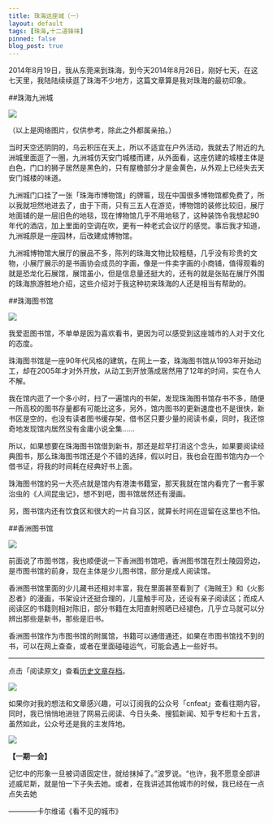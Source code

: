 ```yaml
---
title: 珠海这座城（一）
layout: default
tags: [珠海,十二道锋味]
pinned: false
blog_post: true
---
```



2014年8月19日，我从东莞来到珠海，到今天2014年8月26日，刚好七天，在这七天里，我陆陆续续逛了珠海不少地方，这篇文章算是我对珠海的最初印象。

##珠海九洲城

![](http://cnfeat.qiniudn.com/001bb9dc0e0f0fc189ef25.jpg)

（以上是网络图片，仅供参考，除此之外都属亲拍。）

当时天空还阴阴的，乌云积压在天上，所以不适宜在户外活动，我就去了附近的九洲城里面逛了一圈，九洲城仿天安门城楼而建，从外面看，这座仿建的城楼主体是白色，门口的狮子居然是黑色的，只有屋檐部分才是金黄色，从外观上已经失去天安门城楼的味道。

九洲城门口挂了一张「珠海市博物馆」的牌匾，现在中国很多博物馆都免费了，所以我就坦然地进去了，由于下雨，只有三五人在游览，博物馆的装修比较旧，展厅地面铺的是一层旧色的地毯，现在博物馆几乎不用地毯了，这种装饰令我想起90年代的酒店，加上里面的空调在吹，更有一种老式会议厅的感觉。事后我才知道，九洲城原是一座园林，后改建成博物馆。

九洲城博物馆大展厅的展品不多，陈列的珠海文物比较粗糙，几乎没有珍贵的文物，小展厅展示的是书画协会成员的字画，像是一件卖字画的小商铺，值得观看的就是恐龙化石展馆，展馆虽小，但是信息量还挺大的，还有的就是张贴在展厅外围的珠海旅游胜地介绍，这些介绍对于我这种初来珠海的人还是相当有帮助的。



##珠海图书馆

![](http://cnfeat.qiniudn.com/2132149858.jpg)

我爱逛图书馆，不单单是因为喜欢看书，更因为可以感受到这座城市的人对于文化的态度。

珠海图书馆是一座90年代风格的建筑，在网上一查，珠海图书馆从1993年开始动工，却在2005年才对外开放，从动工到开放落成居然用了12年的时间，实在令人不解。

我在馆内逛了一个多小时，扫了一遍馆内的书架，发现珠海图书馆存书不多，随便一所高校的图书存量都有可能比这多，另外，馆内图书的更新速度也不是很快，新书区是空的，也没有读者图书缓存架，借书区只要少量的阅读书桌，同时，我还惊奇地发现馆内居然没有金庸小说全集……

所以，如果想要在珠海图书馆借到新书，那还是趁早打消这个念头，如果要阅读经典图书，那么珠海图书馆还是个不错的选择，假以时日，我也会在图书馆内办一个借书证，将我的时间耗在经典好书上面。

珠海图书馆的另一大亮点就是馆内有港澳书籍室，那天我就在馆内看完了一套手冢治虫的《人间昆虫记》，想不到吧，图书馆居然还有漫画。

另，图书馆内还有饮食区和很大的一片自习区，就算长时间在逗留在这里也不怕。



##香洲图书馆

![](http://cnfeat.qiniudn.com/1644545811.jpg)

前面说了市图书馆，我也顺便说一下香洲图书馆吧，香洲图书馆在烈士陵园旁边，是市图书馆的前身，现在主体是少儿图书馆，部分是成人阅读馆。

香洲图书馆里面的少儿藏书还相对丰富，我在里面甚至看到了《海贼王》和《火影忍者》的漫画，书架设计还挺合理的，儿童触手可及，还设有亲子阅读区；而成人阅读区的书籍则相对陈旧，部分书籍在太阳直射照晒已经褪色，几乎立马就可以分辨出那些是新书，那些是旧书。

香洲图书馆作为市图书馆的附属馆，书籍可以通借通还，如果在市图书馆找不到的书，可以在网上查查，或者在里面碰碰运气，可能会遇上一些好书。


----

点击「阅读原文」查看[历史文章存档](http://cnfeat.com)。

![](http://cnfeat.qiniudn.com/mHDSX.png)

如果你对我的想法和文章感兴趣，可以订阅我的公众号「cnfeat」查看往期内容，同时，我已悄悄地进驻了网易云阅读、今日头条、搜狐新闻、知乎专栏和十五言，虽然如此，公众号还是我的主发阵地。

![](http://cnfeat.qiniudn.com/im%20000.png)


**【一期一会】**

记忆中的形象一旦被词语固定住，就给抹掉了。”波罗说。“也许，我不愿意全部讲述威尼斯，就是怕一下子失去她。或者，在我讲述其他城市的时候，我已经在一点点失去她 

————卡尔维诺《看不见的城市》
